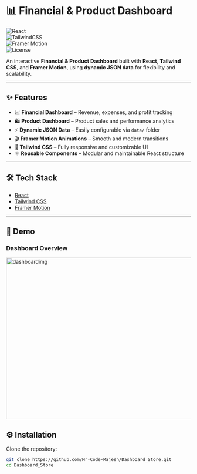 # 📊 Financial & Product Dashboard  

![React](https://img.shields.io/badge/React-18-blue?logo=react)  
![TailwindCSS](https://img.shields.io/badge/TailwindCSS-3.0-38B2AC?logo=tailwind-css)  
![Framer Motion](https://img.shields.io/badge/FramerMotion-Animations-ff69b4?logo=framer)  
![License](https://img.shields.io/badge/License-MIT-green.svg)  

An interactive **Financial & Product Dashboard** built with **React**, **Tailwind CSS**, and **Framer Motion**, using **dynamic JSON data** for flexibility and scalability.  

---

## ✨ Features  

- 📈 **Financial Dashboard** – Revenue, expenses, and profit tracking  
- 🛍 **Product Dashboard** – Product sales and performance analytics  
- ⚡ **Dynamic JSON Data** – Easily configurable via `data/` folder  
- 🎬 **Framer Motion Animations** – Smooth and modern transitions  
- 🎨 **Tailwind CSS** – Fully responsive and customizable UI  
- ⚛ **Reusable Components** – Modular and maintainable React structure  

---

## 🛠 Tech Stack  

- [React](https://react.dev/)  
- [Tailwind CSS](https://tailwindcss.com/)  
- [Framer Motion](https://www.framer.com/motion/)  

---

## 🎥 Demo
### Dashboard Overview
<img width="959" height="440" alt="dashboardimg" src="https://github.com/user-attachments/assets/351d440b-fdc7-45b5-8610-6c416151ac30" />



## ⚙️ Installation  

Clone the repository:  
```bash
git clone https://github.com/Mr-Code-Rajesh/Dashboard_Store.git
cd Dashboard_Store






